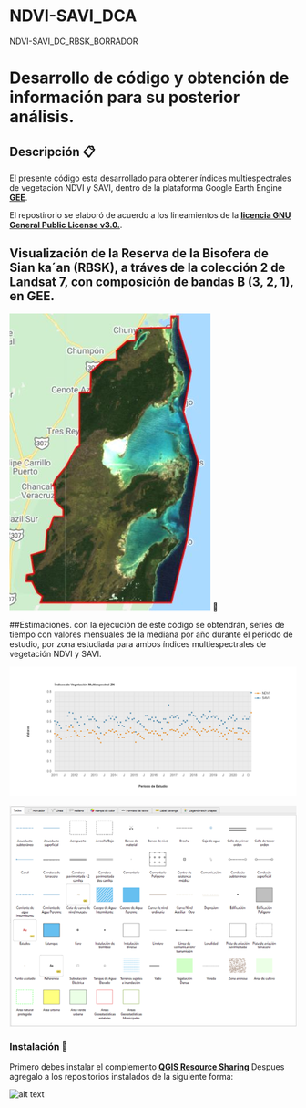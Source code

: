 # NDVI-SAVI_DCA
NDVI-SAVI_DC_RBSK_BORRADOR
# Desarrollo de código y obtención de información para su posterior análisis.

## Descripción 📋
El presente código esta desarrollado para obtener índices multiespectrales de vegetación NDVI y SAVI, dentro de la plataforma Google Earth Engine  [**GEE**](https://developers.google.com/earth-engine/guides/getstarted?hl=en).

El repostirorio se elaboró de acuerdo a los lineamientos de la [**licencia GNU General Public License v3.0.**](https://choosealicense.com/licenses/gpl-3.0/).

## Visualización de la Reserva de la Bisofera de Sian ka´an (RBSK), a tráves de la colección 2 de Landsat 7, con composición de bandas B (3, 2, 1), en GEE.

![alt text](https://github.com/demostenesmx/NDVI-SAVI_DCA/blob/main/C02_B_3_2_1_RBSK.JPG) 📖

##Estimaciones.
con la ejecución de este código se obtendrán, series de tiempo con valores mensuales de la mediana por año durante el periodo de estudio, por zona estudiada para ambos índices multiespectrales de vegetación NDVI y SAVI.

![alt text](https://github.com/demostenesmx/NDVI-SAVI_DCA/blob/main/IVM_ZN_NDVI-SAVI.png)

![alt text](https://github.com/Krotalo25/qgis_estilos/blob/master/collections/tipoINEGI/preview/simbolos_previo.png)

### Instalación 🔧
Primero debes instalar el complemento [**QGIS Resource Sharing**](http://qgis-contribution.github.io/QGIS-ResourceSharing/author/creating-repository.html)
Despues agregalo a los repositorios instalados de la siguiente forma:

![alt text](https://github.com/Krotalo25/qgis_estilos/blob/master/Mi%20video.gif)

